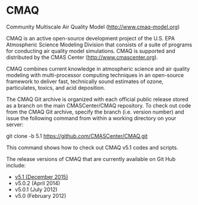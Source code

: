 CMAQ
====

Community Multiscale Air Quality Model (http://www.cmaq-model.org)

CMAQ is an active open-source development project of the U.S. EPA Atmospheric Science Modeling Division
that consists of a suite of programs for conducting air quality model simulations.
CMAQ is supported and distributed by the CMAS Center (http://www.cmascenter.org).

CMAQ combines current knowledge in atmospheric science and air quality modeling with multi-processor
computing techniques in an open-source framework to deliver fast, technically sound estimates of ozone,
particulates, toxics, and acid deposition.

The CMAQ Git archive is organized with each official public release stored as a branch on the main CMASCenter/CMAQ repository.
To check out code from the CMAQ Git archive, specify the branch (i.e. version number) and issue the following command from within
a working directory on your server:

git clone -b 5.1 https://github.com/CMASCenter/CMAQ.git

This command shows how to check out CMAQ v5.1 codes and scripts.  

The release versions of CMAQ that are currently available on Git Hub include:

* [v5.1 (December 2015)](https://github.com/CMASCenter/CMAQ/tree/5.1)
* v5.0.2 (April 2014)
* v5.0.1 (July 2012)
* v5.0 (February 2012)


